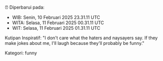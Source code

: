 ⏰ Diperbarui pada:
- WIB: Senin, 10 Februari 2025 23.31.11 UTC
- WITA: Selasa, 11 Februari 2025 00.31.11 UTC
- WIT: Selasa, 11 Februari 2025 01.31.11 UTC

Kutipan Inspiratif:
"I don't care what the haters and naysayers say. If they make jokes about me, I'll laugh because they'll probably be funny."


Kategori: funny

